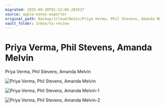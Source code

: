 ```yaml
---
migrated: 2025-09-20T01:52:04.263517
source: apple-notes-exporter
original_path: Backup/iCloud/Notes/Priya Verma, Phil Stevens, Amanda Melvin.md
vault_folder: Inbox/to-review
---
```

# Priya Verma, Phil Stevens, Amanda Melvin

Priya Verma, Phil Stevens, Amanda Melvin 

![Priya Verma, Phil Stevens, Amanda Melvin](images/Priya%20Verma,%20Phil%20Stevens,%20Amanda%20Melvin.jpeg)

![Priya Verma, Phil Stevens, Amanda Melvin-1](images/Priya%20Verma,%20Phil%20Stevens,%20Amanda%20Melvin-1.jpeg)

![Priya Verma, Phil Stevens, Amanda Melvin-2](images/Priya%20Verma,%20Phil%20Stevens,%20Amanda%20Melvin-2.jpeg)

